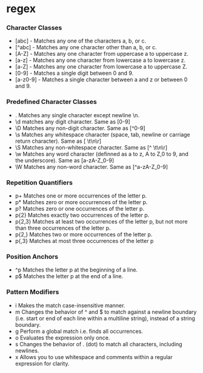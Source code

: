 # regex

### Character Classes
- [abc]	- Matches any one of the characters a, b, or c.
- [^abc]	- Matches any one character other than a, b, or c.
- [A-Z]	- Matches any one character from uppercase a to uppercase z.
- [a-z]	- Matches any one character from lowercase a to lowercase z.
- [a-Z]	- Matches any one character from lowercase a to uppercase Z.
- [0-9]	- Matches a single digit between 0 and 9.
- [a-z0-9] - Matches a single character between a and z or between 0 and 9.

### Predefined Character Classes
- .	Matches any single character except newline \n.
- \d	matches any digit character. Same as [0-9]
- \D	Matches any non-digit character. Same as [^0-9]
- \s	Matches any whitespace character (space, tab, newline or carriage return character). Same as [ \t\n\r]
- \S	Matches any non-whitespace character. Same as [^ \t\n\r]
- \w	Matches any word character (definned as a to z, A to Z,0 to 9, and the underscore). Same as [a-zA-Z_0-9]
- \W	Matches any non-word character. Same as [^a-zA-Z_0-9]

### Repetition Quantifiers
- p+	Matches one or more occurrences of the letter p.
- p*	Matches zero or more occurrences of the letter p.
- p?	Matches zero or one occurrences of the letter p.
- p{2}	Matches exactly two occurrences of the letter p.
- p{2,3}	Matches at least two occurrences of the letter p, but not more than three occurrences of the letter p.
- p{2,}	Matches two or more occurrences of the letter p.
- p{,3}	Matches at most three occurrences of the letter p

### Position Anchors
- ^p	Matches the letter p at the beginning of a line.
- p$	Matches the letter p at the end of a line.

### Pattern Modifiers
- i	Makes the match case-insensitive manner.
- m	Changes the behavior of ^ and $ to match against a newline boundary (i.e. start or end of each line within a multiline string), instead of a string boundary.
- g	Perform a global match i.e. finds all occurrences.
- o	Evaluates the expression only once.
- s	Changes the behavior of . (dot) to match all characters, including newlines.
- x	Allows you to use whitespace and comments within a regular expression for clarity.